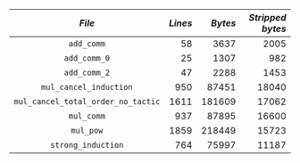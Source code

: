 | *File*                                | *Lines* | *Bytes* | *Stripped bytes* |
|:-------------------------------------:| -------:| -------:| ---------------: |
|              `add_comm`               |      58 |    3637 |             2005 |
|             `add_comm_0`              |      25 |    1307 |              982 |
|             `add_comm_2`              |      47 |    2288 |             1453 |
|        `mul_cancel_induction`         |     950 |   87451 |            18040 |
|  `mul_cancel_total_order_no_tactic`   |    1611 |  181609 |            17062 |
|              `mul_comm`               |     937 |   87895 |            16600 |
|               `mul_pow`               |    1859 |  218449 |            15723 |
|          `strong_induction`           |     764 |   75997 |            11187 |
